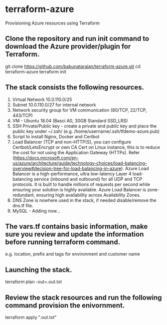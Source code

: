# terraform-azure
Provisioning Azure resources using Terraform

## Clone the repository and run init command to download the Azure provider/plugin for Terraform.
git clone https://github.com/babunatarajan/terraform-azure.git
cd terraform-azure
terraform init

## The stack consists the following resources.
1. Virtual Network 10.0.110.0/25
2. Subnet 10.0.110.0/27 for internal network
3. Network security group for VM communication (80/TCP, 22/TCP, 443/TCP)
4. VM - Ubuntu 18.04 (Basci A0, 30GB Standard SSD_LRS)
5. SSH Private/Public key - create a private and public key and place the public key under ~/.ssh/ (e.g. /home/username/.ssh/tfdemo-azure.pub)
6. Script to install Nginx, Docker and Certbot
7. Load Balancer (TCP and non-HTTP(S), you can configure Certbot/LetsEncrypt or own CA Cert on Linux instance, this is to reduce the cost for not using the Application Gateway (HTTPs). Refer (https://docs.microsoft.com/en-us/azure/architecture/guide/technology-choices/load-balancing-overview#decision-tree-for-load-balancing-in-azure). Azure Load Balancer is a high-performance, ultra low-latency Layer 4 load-balancing service (inbound and outbound) for all UDP and TCP protocols. It is built to handle millions of requests per second while ensuring your solution is highly available. Azure Load Balancer is zone-redundant, ensuring high availability across Availability Zones.
8. DNS Zone is nowhere used in the stack, if needed disable/remove the dns.tf file.
9. MySQL - Adding now...

## The vars.tf contains basic information, make sure you review and update the information before running terraform command.
e.g.  location, prefix and tags for environment and customer name

## Launching the stack.
terraform plan -out=.out.txt

## Review the stack resources and run the following command provision the enivornment.
terraform apply ".out.txt"

